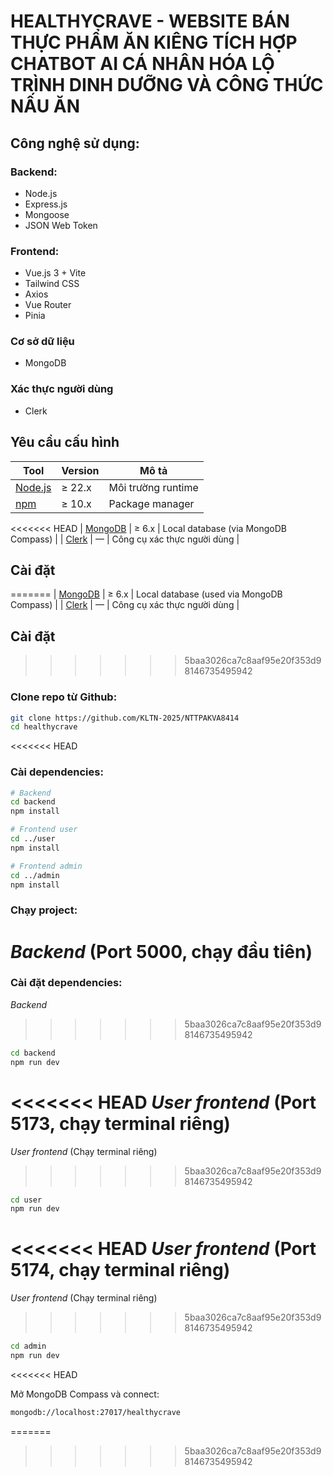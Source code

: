 # HEALTHYCRAVE - WEBSITE BÁN THỰC PHẨM ĂN KIÊNG TÍCH HỢP CHATBOT AI CÁ NHÂN HÓA LỘ TRÌNH DINH DƯỠNG VÀ CÔNG THỨC NẤU ĂN

## Công nghệ sử dụng:
### Backend:
* Node.js
* Express.js
* Mongoose
* JSON Web Token
### Frontend:
* Vue.js 3 + Vite
* Tailwind CSS
* Axios
* Vue Router
* Pinia
### Cơ sở dữ liệu
* MongoDB
### Xác thực người dùng
* Clerk

## Yêu cầu cấu hình
| Tool | Version | Mô tả |
|------|----------|--------------|
| [Node.js](https://nodejs.org/) | ≥ 22.x | Môi trường runtime |
| [npm](https://www.npmjs.com/) | ≥ 10.x | Package manager |
<<<<<<< HEAD
| [MongoDB](https://www.mongodb.com/try/download/community) | ≥ 6.x | Local database (via MongoDB Compass) |
| [Clerk](https://clerk.com/) | — | Công cụ xác thực người dùng |

## Cài đặt

=======
| [MongoDB](https://www.mongodb.com/try/download/community) | ≥ 6.x | Local database (used via MongoDB Compass) |
| [Clerk](https://clerk.com/) | — | Công cụ xác thực người dùng |

## Cài đặt
>>>>>>> 5baa3026ca7c8aaf95e20f353d98146735495942
### Clone repo từ Github:
```bash
git clone https://github.com/KLTN-2025/NTTPAKVA8414
cd healthycrave
```

<<<<<<< HEAD
### Cài dependencies:
```bash
# Backend
cd backend
npm install

# Frontend user
cd ../user
npm install

# Frontend admin
cd ../admin
npm install
```

### Chạy project:
*Backend* (Port 5000, chạy đầu tiên)
=======
### Cài đặt dependencies:
*Backend*
>>>>>>> 5baa3026ca7c8aaf95e20f353d98146735495942
```bash
cd backend
npm run dev
```

<<<<<<< HEAD
*User frontend* (Port 5173, chạy terminal riêng)
=======
*User frontend* (Chạy terminal riêng)
>>>>>>> 5baa3026ca7c8aaf95e20f353d98146735495942
```bash
cd user
npm run dev
```

<<<<<<< HEAD
*User frontend* (Port 5174, chạy terminal riêng)
=======
*User frontend* (Chạy terminal riêng)
>>>>>>> 5baa3026ca7c8aaf95e20f353d98146735495942
```bash
cd admin
npm run dev
```
<<<<<<< HEAD


Mở MongoDB Compass và connect:
```bash
mongodb://localhost:27017/healthycrave
```
=======
>>>>>>> 5baa3026ca7c8aaf95e20f353d98146735495942
